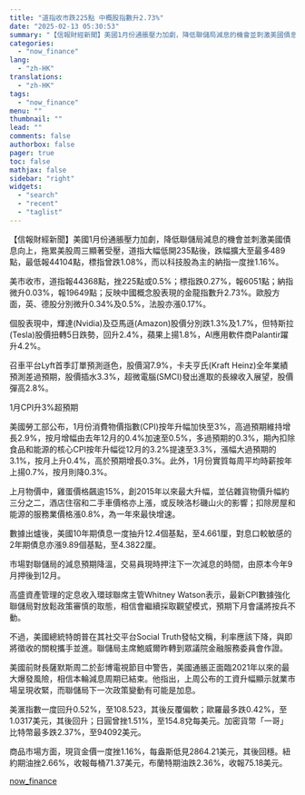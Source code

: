 ```yaml
---
title: "道指收市跌225點 中概股指數升2.73%"
date: "2025-02-13 05:30:53"
summary: "【信報財經新聞】美國1月份通脹壓力加劇，降低聯儲局減息的機會並刺激美國債息向上，拖累美股周三顯著受壓..."
categories:
  - "now_finance"
lang:
  - "zh-HK"
translations:
  - "zh-HK"
tags:
  - "now_finance"
menu: ""
thumbnail: ""
lead: ""
comments: false
authorbox: false
pager: true
toc: false
mathjax: false
sidebar: "right"
widgets:
  - "search"
  - "recent"
  - "taglist"
---
```


【信報財經新聞】美國1月份通脹壓力加劇，降低聯儲局減息的機會並刺激美國債息向上，拖累美股周三顯著受壓，道指大幅低開235點後，跌幅擴大至最多489點，最低報44104點，標指曾跌1.08%，而以科技股為主的納指一度挫1.16%。

美市收市，道指報44368點，挫225點或0.5%；標指跌0.27%，報6051點；納指微升0.03%，報19649點；反映中國概念股表現的金龍指數升2.73%。歐股方面，英、德股分別微升0.34%及0.5%，法股亦漲0.17%。

個股表現中，輝達(Nvidia)及亞馬遜(Amazon)股價分別跌1.3%及1.7%，但特斯拉(Tesla)股價扭轉5日跌勢，回升2.4%，蘋果上揚1.8%，AI應用軟件商Palantir躍升4.2%。

召車平台Lyft首季訂單預測遜色，股價瀉7.9%，卡夫亨氏(Kraft Heinz)全年業績預測差過預期，股價插水3.3%，超微電腦(SMCI)發出進取的長線收入展望，股價彈高2.8%。

1月CPI升3%超預期

美國勞工部公布，1月份消費物價指數(CPI)按年升幅加快至3%，高過預期維持增長2.9%，按月增幅由去年12月的0.4%加速至0.5%，多過預期的0.3%，期內扣除食品和能源的核心CPI按年升幅從12月的3.2%提速至3.3%，漲幅大過預期的3.1%，按月上升0.4%，高於預期增長0.3%。此外，1月份實質每周平均時薪按年上揚0.7%，按月則降0.3%。

上月物價中，雞蛋價格飆逾15%，創2015年以來最大升幅，並佔雜貨物價升幅約三分之二，酒店住宿和二手車價格亦上漲，或反映洛杉磯山火的影響；扣除房屋和能源的服務業價格漲0.8%，為一年來最快增速。

數據出爐後，美國10年期債息一度抽升12.4個基點，至4.661厘，對息口較敏感的2年期債息亦漲9.89個基點，至4.3822厘。

市場對聯儲局的減息預期降溫，交易員現時押注下一次減息的時間，由原本今年9月押後到12月。

高盛資產管理的定息收入環球聯席主管Whitney Watson表示，最新CPI數據強化聯儲局對放鬆政策審慎的取態，相信會繼續採取觀望模式，預期下月會議將按兵不動。

不過，美國總統特朗普在其社交平台Social Truth發帖文稱，利率應該下降，與即將徵收的關稅攜手並進。聯儲局主席鮑威爾昨轉到眾議院金融服務委員會作證。

美國前財長薩默斯周二於彭博電視節目中警告，美國通脹正面臨2021年以來的最大爆發風險，相信本輪減息周期已結束。他指出，上周公布的工資升幅顯示就業市場呈現收緊，而聯儲局下一次政策變動有可能是加息。

美滙指數一度回升0.52%，至108.523，其後反覆偏軟；歐羅最多跌0.42%，至1.0317美元，其後回升；日圓曾挫1.51%，至154.8兌每美元。加密貨幣「一哥」比特幣最多跌2.37%，至94092美元。

商品市場方面，現貨金價一度挫1.16%，每盎斯低見2864.21美元，其後回穩。紐約期油挫2.66%，收報每桶71.37美元，布蘭特期油跌2.36%，收報75.18美元。

[now_finance](https://finance.now.com/news/post.php?id=905516)

